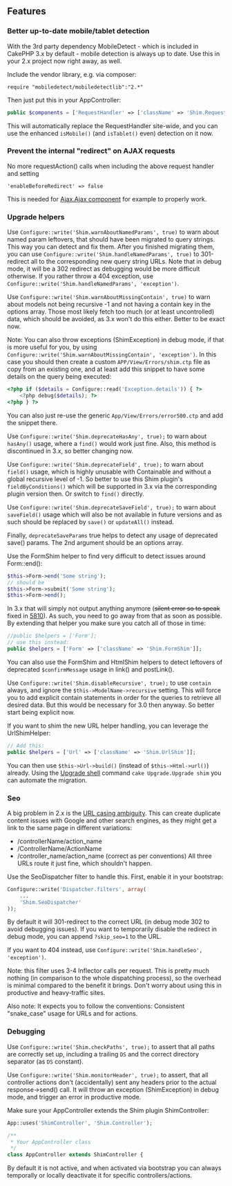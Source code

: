 ## Features

### Better up-to-date mobile/tablet detection
With the 3rd party dependency MobileDetect - which is included in CakePHP 3.x by default - mobile detection is always up to date.
Use this in your 2.x project now right away, as well.

Include the vendor library, e.g. via composer:
```
require "mobiledetect/mobiledetectlib":"2.*"
```

Then just put this in your AppController:
```php
public $components = ['RequestHandler' => ['className' => 'Shim.RequestHandlerShim'];
```
This will automatically replace the RequestHandler site-wide, and you can use the enhanced `isMobile()` (and `isTablet()` even) detection
on it now.

### Prevent the internal "redirect" on AJAX requests
No more requestAction() calls when including the above request handler and setting 
```
'enableBeforeRedirect' => false
```
This is needed for [Ajax.Ajax component](https://github.com/dereuromark/cakephp-ajax) for example to properly work.


### Upgrade helpers
Use `Configure::write('Shim.warnAboutNamedParams', true)` to warn about named param leftovers, that
should have been migrated to query strings. This way you can detect and fix them.
After you finished migrating them, you can use `Configure::write('Shim.handleNamedParams', true)` to 301-redirect all
to the corresponding new query string URLs. Note that in debug mode, it will be a 302 redirect as debugging would be more difficult otherwise.
If you rather throw a 404 exception, use `Configure::write('Shim.handleNamedParams', 'exception')`.

Use `Configure::write('Shim.warnAboutMissingContain', true)` to warn about models not being
recursive -1 and not having a contain key in the options array. Those most likely fetch
too much (or at least uncontrolled) data, which should be avoided, as 3.x won't do this either.
Better to be exact now.

Note: You can also throw exceptions (ShimException) in debug mode, if that is more useful for you, by using
`Configure::write('Shim.warnAboutMissingContain', 'exception')`.
In this case you should then create a custom `APP/View/Errors/shim.ctp` file as copy from an existing one, and at least
add this snippet to have some details on the query being executed:
```php
<?php if ($details = Configure::read('Exception.details')) { ?>
	<?php debug($details); ?>
<?php } ?>
```
You can also just re-use the generic `App/View/Errors/error500.ctp` and add the snippet there.

Use `Configure::write('Shim.deprecateHasAny', true);` to warn about `hasAny()` usage, where a `find()` would work just fine.
Also, this method is discontinued in 3.x, so better changing now.

Use `Configure::write('Shim.deprecateField', true);` to warn about `field()` usage, which is highly
unusable with Containable and without a global recursive level of -1. So better to use this Shim plugin's
`fieldByConditions()` which will be supported in 3.x via the corresponding plugin version then.
Or switch to `find()` directly.

Use `Configure::write('Shim.deprecateSaveField', true);` to warn about `saveField()` usage which will also be
not available in future versions and as such should be replaced by `save()` or `updateAll()` instead.

Finally, `deprecateSaveParams` true helps to detect any usage of deprecated save() params. The 2nd argument should be an options array.

Use the FormShim helper to find very difficult to detect issues around Form::end():
```php
$this->Form->end('Some string');
// should be
$this->Form->submit('Some string');
$this->Form->end();
```
In 3.x that will simply not output anything anymore (~~silent error so to speak~~ fixed in [5810](https://github.com/cakephp/cakephp/pull/5810)).
As such, you need to go away from that as soon as possible.
By extending that helper you make sure you catch all of those in time:
```php
//public $helpers = ['Form'];
// use this instead:
public $helpers = ['Form' => ['className' => 'Shim.FormShim']];
```

You can also use the FormShim and HtmlShim helpers to detect leftovers of deprecated `$confirmMessage` usage in link() and postLink().

Use `Configure::write('Shim.disableRecursive', true);` to use `contain` always, and ignore the `$this->ModelName->recursive` setting.
This will force you to add explicit contain statements in order for the queries to retrieve all desired data. But this would be necessary
for 3.0 then anyway. So better start being explicit now.

If you want to shim the new URL helper handling, you can leverage the UrlShimHelper:
```php
// Add this:
public $helpers = ['Url' => ['className' => 'Shim.UrlShim']];
```
You can then use `$this->Url->build()` (instead of `$this->Html->url()`) already.
Using the [Upgrade shell](https://github.com/dereuromark/cakephp-upgrade) command `cake Upgrade.Upgrade shim` you can automate the migration.

### Seo
A big problem in 2.x is the [URL casing ambiguity](https://github.com/cakephp/cakephp/issues/2125).
This can create duplicate content issues with Google and other search engines, as they might get a link
to the same page in different variations:
- /controllerName/action_name
- /ControllerName/ActionName
- /controller_name/action_name (correct as per conventions)
All three URLs route it just fine, which shouldn't happen.

Use the SeoDispatcher filter to handle this.
First, enable it in your bootstrap:
```php
Configure::write('Dispatcher.filters', array(
	...
	'Shim.SeoDispatcher'
));
```
By default it will 301-redirect to the correct URL (in debug mode 302 to avoid debugging issues).
If you want to temporarily disable the redirect in debug mode, you can append `?skip_seo=1` to the URL.

If you want to 404 instead, use `Configure::write('Shim.handleSeo', 'exception')`.

Note: this filter uses 3-4 Inflector calls per request. This is pretty much nothing (in comparison to the
whole dispatching process), so the overhead is minimal compared to the benefit it brings.
Don't worry about using this in productive and heavy-traffic sites.

Also note: It expects you to follow the conventions: Consistent "snake_case" usage for URLs and for actions.

### Debugging
Use  `Configure::write('Shim.checkPaths', true);` to assert that all paths are correctly set up, including a trailing
`DS` and the correct directory separator (as `DS` constant).

Use `Configure::write('Shim.monitorHeader', true);` to assert, that all controller actions
don't (accidentally) sent any headers prior to the actual response->send() call.
It will throw an exception (ShimException) in debug mode, and trigger an error in productive mode.

Make sure your AppController extends the Shim plugin ShimController:
```php
App::uses('ShimController', 'Shim.Controller');

/**
 * Your AppController class
 */
class AppController extends ShimController {
```

By default it is not active, and when activated via bootstrap you can always temporally or
locally deactivate it for specific controllers/actions.
